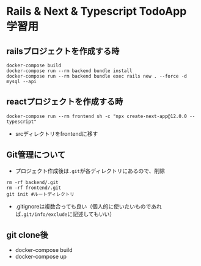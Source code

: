 # Rails & Next & Typescript TodoApp　学習用

## railsプロジェクトを作成する時
```
docker-compose build
docker-compose run --rm backend bundle install
docker-compose run --rm backend bundle exec rails new . --force -d mysql --api
```

## reactプロジェクトを作成する時
```
docker-compose run --rm frontend sh -c "npx create-next-app@12.0.0 --typescript"
```
- srcディレクトリをfrontendに移す

## Git管理について

- プロジェクト作成後は`.git`が各ディレクトリにあるので、削除
```
rm -rf backend/.git
rm -rf frontend/.git
git init #ルートディレクトリ
```
- .gitignoreは複数合っても良い（個人的に使いたいものであれば`.git/info/exclude`に記述してもいい）

## git clone後

- docker-compose build
- docker-compose up
